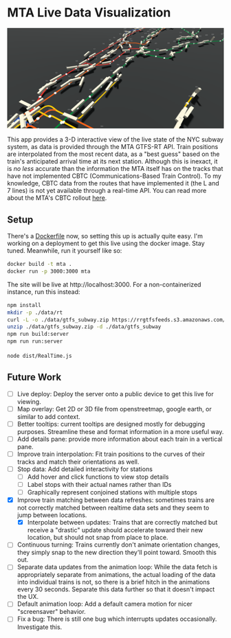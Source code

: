 # MTA Live Data Visualization

![`A screenshot of the app`](image.png)

This app provides a 3-D interactive view of the live state of the NYC
subway system, as data is provided through the MTA GTFS-RT API. Train
positions are interpolated from the most recent data, as a "best guess"
based on the train's anticipated arrival time at its next station.
Although this is inexact, it is *no less* accurate than the information
the MTA itself has on the tracks that have not implemented CBTC
(Communications-Based Train Control). To my knowledge, CBTC data from
the routes that have implemented it (the L and 7 lines) is not yet
available through a real-time API. You can read more about the MTA's
CBTC rollout [here](https://new.mta.info/project/cbtc-signal-upgrades).

## Setup

There's a [Dockerfile](./Dockerfile) now, so setting this up is actually quite
easy. I'm working on a deployment to get this live using the docker image. Stay
tuned. Meanwhile, run it yourself like so:

```bash
docker build -t mta .
docker run -p 3000:3000 mta
```

The site will be live at http://localhost:3000. For a non-containerized
instance, run this instead:

```bash
npm install
mkdir -p ./data/rt
curl -L -o ./data/gtfs_subway.zip https://rrgtfsfeeds.s3.amazonaws.com/gtfs_subway.zip
unzip ./data/gtfs_subway.zip -d ./data/gtfs_subway
npm run build:server
npm run run:server

node dist/RealTime.js
```

## Future Work

- [ ] Live deploy: Deploy the server onto a public device to get this live for
  viewing.
- [ ] Map overlay: Get 2D or 3D file from openstreetmap, google earth, or
  similar to add context.
- [ ] Better tooltips: current tooltips are designed mostly for debugging
  purposes. Streamline these and format information in a more useful way.
- [ ] Add details pane: provide more information about each train in a vertical
  pane.
- [ ] Improve train interpolation: Fit train positions to the curves of their
  tracks and match their orientations as well.
- [ ] Stop data: Add detailed interactivity for stations
    - [ ] Add hover and click functions to view stop details
    - [ ] Label stops with their actual names rather than IDs
    - [ ] Graphically represent conjoined stations with multiple stops
- [x] Improve train matching between data refreshes: sometimes trains are not
  correctly matched between realtime data sets and they seem to jump between
  locations.
  - [x] Interpolate between updates: Trains that are correctly matched but
    receive a "drastic" update should accelerate toward their new location, but
    should not snap from place to place.
- [ ] Continuous turning: Trains currently don't animate orientation changes,
  they simply snap to the new direction they'll point toward. Smooth this out.
- [ ] Separate data updates from the animation loop: While the data fetch is
  appropriately separate from animations, the actual loading of the data into
  individual trains is not, so there is a brief hitch in the animations every 30
  seconds. Separate this data further so that it doesn't impact the UX.
- [ ] Default animation loop: Add a default camera motion for nicer
  "screensaver" behavior.
- [ ] Fix a bug: There is still one bug which interrupts updates occasionally.
  Investigate this.
